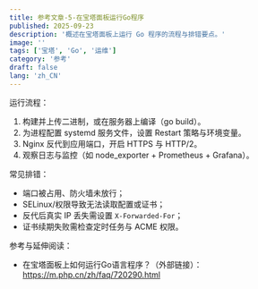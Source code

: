 ```yaml
---
title: 参考文章-5-在宝塔面板运行Go程序
published: 2025-09-23
description: '概述在宝塔面板上运行 Go 程序的流程与排错要点。'
image: ''
tags: ['宝塔', 'Go', '运维']
category: '参考'
draft: false 
lang: 'zh_CN'
---
```


运行流程：
1. 构建并上传二进制，或在服务器上编译（go build）。
2. 为进程配置 systemd 服务文件，设置 Restart 策略与环境变量。
3. Nginx 反代到应用端口，开启 HTTPS 与 HTTP/2。
4. 观察日志与监控（如 node_exporter + Prometheus + Grafana）。

常见排错：
- 端口被占用、防火墙未放行；
- SELinux/权限导致无法读取配置或证书；
- 反代后真实 IP 丢失需设置 `X-Forwarded-For`；
- 证书续期失败需检查定时任务与 ACME 权限。

参考与延伸阅读：
- 在宝塔面板上如何运行Go语言程序？（外部链接）：https://m.php.cn/zh/faq/720290.html

